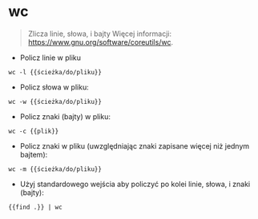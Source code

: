 # wc

> Zlicza linie, słowa, i bajty
> Więcej informacji: <https://www.gnu.org/software/coreutils/wc>.

- Policz linie w pliku

`wc -l {{ścieżka/do/pliku}}`

- Policz słowa w pliku:

`wc -w {{ścieżka/do/pliku}}`

- Policz znaki (bajty) w pliku:

`wc -c {{plik}}`

- Policz znaki w pliku (uwzględniając znaki zapisane więcej niż jednym bajtem):

`wc -m {{ścieżka/do/pliku}}`

- Użyj standardowego wejścia aby policzyć po kolei linie, słowa, i znaki (bajty):

`{{find .}} | wc`

